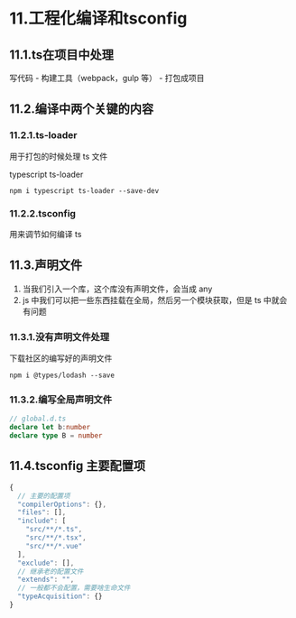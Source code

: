 # 11.工程化编译和tsconfig

## 11.1.ts在项目中处理

写代码 - 构建工具（webpack，gulp 等） - 打包成项目

## 11.2.编译中两个关键的内容

### 11.2.1.ts-loader

用于打包的时候处理 ts 文件

typescript ts-loader

```
npm i typescript ts-loader --save-dev
```

### 11.2.2.tsconfig

用来调节如何编译 ts

## 11.3.声明文件

1. 当我们引入一个库，这个库没有声明文件，会当成 any
2. js 中我们可以把一些东西挂载在全局，然后另一个模块获取，但是 ts 中就会有问题

### 11.3.1.没有声明文件处理

下载社区的编写好的声明文件

```
npm i @types/lodash --save
```

### 11.3.2.编写全局声明文件

```ts
// global.d.ts
declare let b:number
declare type B = number
```

## 11.4.tsconfig 主要配置项

```js
{
  // 主要的配置项
  "compilerOptions": {},
  "files": [],
  "include": [
    "src/**/*.ts",
    "src/**/*.tsx",
    "src/**/*.vue"
  ],
  "exclude": [],
  // 继承老的配置文件
  "extends": "",
  // 一般都不会配置，需要啥生命文件
  "typeAcquisition": {}
}
```
